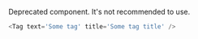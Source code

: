 Deprecated component. It's not recommended to use.

```js
<Tag text='Some tag' title='Some tag title' />
```